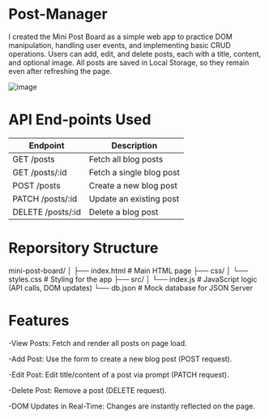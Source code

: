 # Post-Manager

I created the Mini Post Board as a simple web app to practice DOM manipulation, handling user events, and implementing basic CRUD operations. Users can add, edit, and delete posts, each with a title, content, and optional image. All posts are saved in Local Storage, so they remain even after refreshing the page. 

![image](https://github.com/user-attachments/assets/7767cc1e-6a82-496c-9267-fda195841f50)

# API End-points Used
| Endpoint           | Description              |
| ------------------ | ------------------------ |
| GET /posts         | Fetch all blog posts     |
| GET /posts/\:id    | Fetch a single blog post |
| POST /posts        | Create a new blog post   |
| PATCH /posts/\:id  | Update an existing post  |
| DELETE /posts/\:id | Delete a blog post       |


# Reporsitory Structure
mini-post-board/
│
├── index.html         # Main HTML page
├── css/
│   └── styles.css     # Styling for the app
├── src/
│   └── index.js       # JavaScript logic (API calls, DOM updates)
└── db.json            # Mock database for JSON Server

# Features
-View Posts: Fetch and render all posts on page load.

-Add Post: Use the form to create a new blog post (POST request).

-Edit Post: Edit title/content of a post via prompt (PATCH request).

-Delete Post: Remove a post (DELETE request).

-DOM Updates in Real-Time: Changes are instantly reflected on the page.

